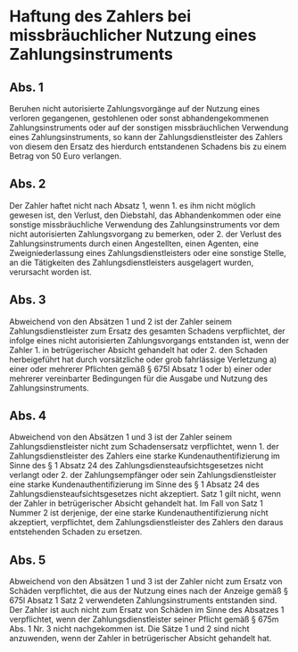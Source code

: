 # Haftung des Zahlers bei missbräuchlicher Nutzung eines Zahlungsinstruments



## Abs. 1

 Beruhen nicht autorisierte Zahlungsvorgänge auf der Nutzung eines verloren gegangenen, gestohlenen oder sonst abhandengekommenen Zahlungsinstruments oder auf der sonstigen missbräuchlichen Verwendung eines Zahlungsinstruments, so kann der Zahlungsdienstleister des Zahlers von diesem den Ersatz des hierdurch entstandenen Schadens bis zu einem Betrag von 50 Euro verlangen.

## Abs. 2

 Der Zahler haftet nicht nach Absatz 1, wenn  1.
 es ihm nicht möglich gewesen ist, den Verlust, den Diebstahl, das Abhandenkommen oder eine sonstige missbräuchliche Verwendung des Zahlungsinstruments vor dem nicht autorisierten Zahlungsvorgang zu bemerken, oder
 2.
 der Verlust des Zahlungsinstruments durch einen Angestellten, einen Agenten, eine Zweigniederlassung eines Zahlungsdienstleisters oder eine sonstige Stelle, an die Tätigkeiten des Zahlungsdienstleisters ausgelagert wurden, verursacht worden ist.


## Abs. 3

 Abweichend von den Absätzen 1 und 2 ist der Zahler seinem Zahlungsdienstleister zum Ersatz des gesamten Schadens verpflichtet, der infolge eines nicht autorisierten Zahlungsvorgangs entstanden ist, wenn der Zahler  1.
 in betrügerischer Absicht gehandelt hat oder
 2.
 den Schaden herbeigeführt hat durch vorsätzliche oder grob fahrlässige Verletzung  a)
 einer oder mehrerer Pflichten gemäß § 675l Absatz 1 oder
 b)
 einer oder mehrerer vereinbarter Bedingungen für die Ausgabe und Nutzung des Zahlungsinstruments.



## Abs. 4

 Abweichend von den Absätzen 1 und 3 ist der Zahler seinem Zahlungsdienstleister nicht zum Schadensersatz verpflichtet, wenn  1.
 der Zahlungsdienstleister des Zahlers eine starke Kundenauthentifizierung im Sinne des § 1 Absatz 24 des Zahlungsdiensteaufsichtsgesetzes nicht verlangt oder
 2.
 der Zahlungsempfänger oder sein Zahlungsdienstleister eine starke Kundenauthentifizierung im Sinne des § 1 Absatz 24 des Zahlungsdiensteaufsichtsgesetzes nicht akzeptiert.
Satz 1 gilt nicht, wenn der Zahler in betrügerischer Absicht gehandelt hat. Im Fall von Satz 1 Nummer 2 ist derjenige, der eine starke Kundenauthentifizierung nicht akzeptiert, verpflichtet, dem Zahlungsdienstleister des Zahlers den daraus entstehenden Schaden zu ersetzen.

## Abs. 5

 Abweichend von den Absätzen 1 und 3 ist der Zahler nicht zum Ersatz von Schäden verpflichtet, die aus der Nutzung eines nach der Anzeige gemäß § 675l Absatz 1 Satz 2 verwendeten Zahlungsinstruments entstanden sind. Der Zahler ist auch nicht zum Ersatz von Schäden im Sinne des Absatzes 1 verpflichtet, wenn der Zahlungsdienstleister seiner Pflicht gemäß § 675m Abs. 1 Nr. 3 nicht nachgekommen ist. Die Sätze 1 und 2 sind nicht anzuwenden, wenn der Zahler in betrügerischer Absicht gehandelt hat. 

